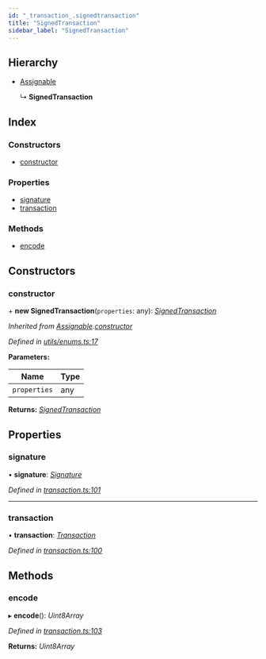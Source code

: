 ```yaml
---
id: "_transaction_.signedtransaction"
title: "SignedTransaction"
sidebar_label: "SignedTransaction"
---
```


## Hierarchy

* [Assignable](_utils_enums_.assignable.md)

  ↳ **SignedTransaction**

## Index

### Constructors

* [constructor](_transaction_.signedtransaction.md#constructor)

### Properties

* [signature](_transaction_.signedtransaction.md#signature)
* [transaction](_transaction_.signedtransaction.md#transaction)

### Methods

* [encode](_transaction_.signedtransaction.md#encode)

## Constructors

###  constructor

\+ **new SignedTransaction**(`properties`: any): *[SignedTransaction](_transaction_.signedtransaction.md)*

*Inherited from [Assignable](_utils_enums_.assignable.md).[constructor](_utils_enums_.assignable.md#constructor)*

*Defined in [utils/enums.ts:17](https://github.com/nearprotocol/nearlib/blob/b73a399/src.ts/utils/enums.ts#L17)*

**Parameters:**

Name | Type |
------ | ------ |
`properties` | any |

**Returns:** *[SignedTransaction](_transaction_.signedtransaction.md)*

## Properties

###  signature

• **signature**: *[Signature](_transaction_.signature.md)*

*Defined in [transaction.ts:101](https://github.com/nearprotocol/nearlib/blob/b73a399/src.ts/transaction.ts#L101)*

___

###  transaction

• **transaction**: *[Transaction](_transaction_.transaction.md)*

*Defined in [transaction.ts:100](https://github.com/nearprotocol/nearlib/blob/b73a399/src.ts/transaction.ts#L100)*

## Methods

###  encode

▸ **encode**(): *Uint8Array*

*Defined in [transaction.ts:103](https://github.com/nearprotocol/nearlib/blob/b73a399/src.ts/transaction.ts#L103)*

**Returns:** *Uint8Array*
